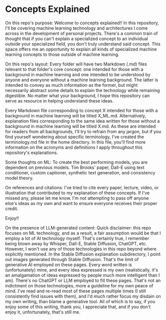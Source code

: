 # Concepts Explained
On this repo's purpose:
Welcome to concepts explained!! In this repository, I'll be covering machine learning technology and architectures I come across in the development of personal projects. There's a common train of thought that if you can't explain a specialized concept to an individual outside your specialized field, you don't truly understand said concept. This space offers me an opportunity to explain all kinds of specialized machine learning concepts to those outside of machine learning. 

On this repo's layout:
Every folder will have two Markdown (.md) files relevant to that folder's core concept: one intended for those with a background in machine learning and one intended to be understood by anyone and everyone without a machine learning background. The latter is intended to convey as much information as the former, but might necessarily abstract some details to explain the technology while remaining digestible. No matter what your background, I hope this repository can serve as resource in helping understand these ideas.

Every Markdown file corresponding to concept X intended for those with a background in machine learning will be titled X_ML.md. Alternatively, explanation files corresponding to the same idea written for those without a background in machine learning will be titled X.md. As these are intended for readers from all backgrounds, I'll try to refrain from any jargon, but if you find yourself wondering about specific terminology, I've created the terminology.md file in the home directory. In this file, you'll find more information on the acronyms and definitions I apply throughout this repository's explanations.

Some thoughts on ML:
To create the best performing models, you are dependent on previous models. Tim Brooks' paper, Dall-E using text conditioner, custom captioner, synthetic text generation, and consistency model theory. 

On references and citations: I've tried to cite every paper, lecture, video, or illustration that contributed to my explanation of these concepts. If I've missed any, please let me know. I'm not attempting to pass off anyone else's ideas as my own and want to ensure everyone receives their proper credit.

Enjoy!!

On the presence of LLM-generated content:
Quick disclaimer: this repo focuses on ML technology, and as a result, a fair assumption would be that I employ a lot of AI technology myself. That's certainly true, I remember being blown away by Whisper, Dall-E, Stable Diffusion, ChatGPT, etc. However, I won't use any of those technologies in this repo beyond where explicitly mentioned. In the Stable Diffusion explanation subdirectory, I point out images generated through Stable Diffusion. That's the limit of generative AI employed on these pages. Every word written is (unfortunately) mine, and every idea expressed is my own (realistically, it's an amalgamation of ideas expressed by people much more intelligent than I am). There's no ChatGPT or LLM employed to fill these pages. That's not an indictment on those technologies, more a guideline for my own peace of mind. I've read and re-read most of these pages multiple times (I still consistently find issues with them), and I'd much rather focus my disdain on my own writing, than blame a generative tool. All of which is to say, if you enjoy some of this writing, thank you, I appreciate that, and if you don't enjoy it, unfortunately, that's still me.
